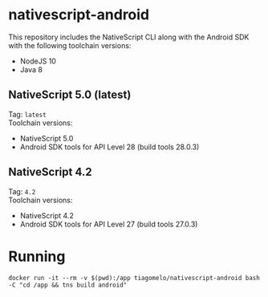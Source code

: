 # nativescript-android

This repository includes the NativeScript CLI along with the Android SDK with the following toolchain versions:

* NodeJS 10
* Java 8

## NativeScript 5.0 (latest)

Tag: `latest`  
Toolchain versions:

* NativeScript 5.0
* Android SDK tools for API Level 28 (build tools 28.0.3)

## NativeScript 4.2

Tag: `4.2`  
Toolchain versions:

* NativeScript 4.2
* Android SDK tools for API Level 27 (build tools 27.0.3)

# Running

`docker run -it --rm -v $(pwd):/app tiagomelo/nativescript-android bash -C "cd /app && tns build android"`
